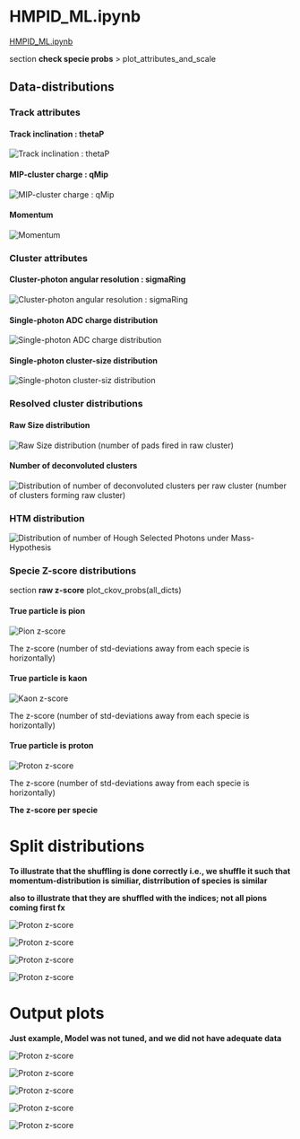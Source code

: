 # HMPID_ML.ipynb
[HMPID_ML.ipynb](HMPID_ML.ipynb)

section **check specie probs** > plot_attributes_and_scale


## Data-distributions

### Track attributes

#### Track inclination : thetaP
![Track inclination : thetaP](images/dataDists/thetAP.png)

#### MIP-cluster charge : qMip
![MIP-cluster charge : qMip](images/dataDists/qMip.png)

#### Momentum
![Momentum](images/dataDists/momentum.png)

### Cluster attributes
#### Cluster-photon angular resolution  : sigmaRing
![Cluster-photon angular resolution  : sigmaRing](images/dataDists/sigmaRing.png)

#### Single-photon ADC charge distribution
![Single-photon ADC charge distribution](images/dataDists/singlePhotQ.png)

#### Single-photon cluster-size distribution
![Single-photon cluster-siz distribution](images/dataDists/singlePhotSize.png)

### Resolved cluster distributions

#### Raw Size distribution
![Raw Size distribution (number of pads fired in raw cluster)](images/dataDists/rawSize.png)

#### Number of deconvoluted clusters
![Distribution of number of deconvoluted clusters per raw cluster (number of clusters forming raw cluster)](images/dataDists/numRawClu.png)

### HTM distribution 
![Distribution of number of Hough Selected Photons under Mass-Hypothesis](images/dataDists/numckovHough.png)


### Specie Z-score distributions

section **raw z-score**
plot_ckov_probs(all_dicts)

#### True particle is pion

![Pion z-score](images/dataDists/probTruePion.png)

The z-score (number of std-deviations away from each specie is horizontally)


#### True particle is kaon

![Kaon z-score](images/dataDists/probTrueKaon.png)

The z-score (number of std-deviations away from each specie is horizontally)


#### True particle is proton

![Proton z-score](images/dataDists/probTrueProton.png)

The z-score (number of std-deviations away from each specie is horizontally)


**The z-score per specie**

# Split distributions 

**To illustrate that the shuffling is done correctly i.e., we shuffle it such that momentum-distribution is similiar, distrribution of species is similar**

**also to illustrate that they are shuffled with the indices; not all pions coming first fx**

![Proton z-score](images/SplitPlots/countSpecies.jpg)

![Proton z-score](images/SplitPlots/momentumPerSpecie.png)

![Proton z-score](images/SplitPlots/momentums2.png)

![Proton z-score](images/SplitPlots/momentum.png)


# Output plots 

**Just example, Model was not tuned, and we did not have adequate data**

![Proton z-score](images/OutputPlots/PR.png)

![Proton z-score](images/OutputPlots/TrainValid.png)

![Proton z-score](images/OutputPlots/confMatrix.png)

![Proton z-score](images/OutputPlots/momentumAccuracyML.png)

![Proton z-score](images/OutputPlots/proportionPredictedML.png)
